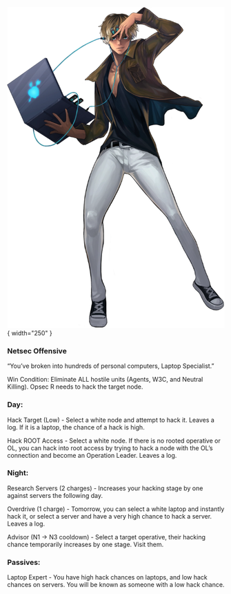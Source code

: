 ![laptopspecialist.png](Images/laptopspecialist.png){ width="250" }

### **Netsec Offensive**

“You’ve broken into hundreds of personal computers, Laptop Specialist.”

Win Condition: Eliminate ALL hostile units (Agents, W3C, and Neutral Killing). Opsec R needs to hack the target node.

### **Day:**

Hack Target (Low) - Select a white node and attempt to hack it. Leaves a log. If it is a laptop, the chance of a hack is high.

Hack ROOT Access - Select a white node. If there is no rooted operative or OL, you can hack into root access by trying to hack a node with the OL’s connection and become an Operation Leader. Leaves a log.

### **Night:**

Research Servers (2 charges) - Increases your hacking stage by one against servers the following day.

Overdrive (1 charge) - Tomorrow, you can select a white laptop and instantly hack it, or select a server and have a very high chance to hack a server. Leaves a log.

Advisor (N1 -> N3 cooldown) - Select a target operative, their hacking chance temporarily increases by one stage. Visit them.

### **Passives:**

Laptop Expert - You have high hack chances on laptops, and low hack chances on servers. You will be known as someone with a low hack chance.